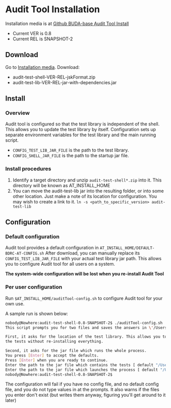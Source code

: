 #  Audit Tool Installation
Installation media is at [Github BUDA-base Audit Tool Install](https://github.com/buda-base/asset-manager/tree/master/audittool/install)

- Current VER is 0.8
- Current REL is SNAPSHOT-2

## Download
Go to [Installation media]((https://github.com/buda-base/asset-manager/tree/master/audittool/install)
). Download:
- audit-test-shell-VER-REL-jskFormat.zip
- audit-test-lib-VER-REL-jar-with-dependencies.jar

## Install
### Overview
Audit tool is configured so that the test library is independent of the shell. This allows you to update the test
library by itself. Configuration sets up separate environment variables for the test library and the main running script.
- `CONFIG_TEST_LIB_JAR_FILE` is the path to the test library.
- `CONFIG_SHELL_JAR_FILE` is the path to the startup jar file.

### Install procedures
1. Identify a target directory and unzip `audit-test-shell*.zip` into it. This directory will be known as AT_INSTALL_HOME
2. You can move the audit-test-lib jar into the resulting folder, or into some other location. Just make a note of its location for configuration. You may wish to create a link to it. `ln -s <path_to_specific_version> audit-test-lib`

## Configuration 
### Default configuration
Audit tool provides a default configuration  in `AT_INSTALL_HOME/DEFAULT-BDRC-AT-CONFIG.sh` After download, you can 
manually replace its `CONFIG_TEST_LIB_JAR_FILE` with your actual test library jar path.
This allows you to configure Audit tool for all users on a system. 

**The system-wide configuration will be lost when you re-install Audit Tool**

### Per user configuration
Run `$AT_INSTALL_HOME/auditTool-config.sh` to configure Audit tool for your own use.

A sample run is shown below:
 ```bash
nobody@Nowhere:audit-test-shell-0.8-SNAPSHOT-2$ ./auditTool-config.sh
This script prompts you for two files and saves the answers in \'/Users/nobody/.config/bdrc/auditTool/config\'.

First, it asks for the location of the test library. This allows you to update
the tests without re-installing everything.

Second, it asks for the jar file which runs the whole process.
You press [Enter] to accept the defaults.
Press [Enter] when you are ready to continue.
Enter the path to the jar file which contains the tests [ default "/Users/jimk/bin/am/at/audit-test-lib-0.8-SNAPSHOT-2-jar-with-dependencies.jar" ]?
Enter the path to the jar file which launches the process [ default "/Users/jimk/bin/am/at/audit-test-shell-0.8-SNAPSHOT-2/audit-test-shell-0.8-SNAPSHOT-2.jar" ]?
nobody@Nowhere:audit-test-shell-0.8-SNAPSHOT-2$
```

The configuration will fail if you have no config file, and no default config file, and you do not type values in at the prompts.
It also warns if the files you enter don't exist (but writes them anyway, figuring you'll get around to it later)
